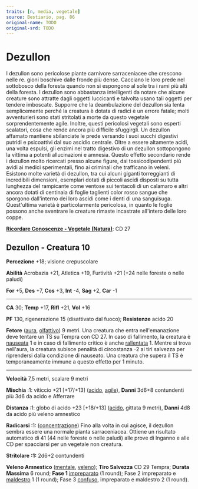 ```yaml
---
traits: [n, media, vegetale]
source: Bestiario, pag. 86
original-name: TODO
original-srd: TODO
---
```


# Dezullon

I dezullon sono pericolose piante carnivore sarraceniacee che crescono nelle re.
gioni boschive dalle fronde più dense. Cacciano le loro prede nel sottobosco
della foresta quando non si espongono al sole tra i rami più alti della foresta.
I dezullon sono abbastanza intelligenti da notare che alcune creature sono
attratte dagli oggetti luccicanti e talvolta usano tali oggetti per tendere
imboscate. Supporre che la deambulazione del dezullon sia lenta semplicemente
perché la creatura è dotata di radici è un errore fatale; molti avventurieri
sono stati stritolati a morte da questo vegetale sorprendentemente agile.
Inoltre, questi pericolosi vegetali sono esperti scalatori, cosa che rende
ancora più difficile sfuggirgli. Un dezullon affamato mantiene sbilanciate le
prede versando i suoi succhi digestivi putridi e psicoattivi dal suo ascidio
centrale. Oltre a essere altamente acidi, una volta espulsi, gli enzimi nel
tratto digestivo di un dezullon sottopongono la vittima a potenti allucinazioni
e amnesia. Questo effetto secondario rende i dezullon molto ricercati presso
alcune figure, dai tossicodipendenti più avidi ai medici sperimentali, fino ai
criminali che trafficano in veleni. Esistono molte varietà di dezullon, tra cui
alcuni giganti torreggianti di incredibili dimensioni, esemplari dotati di
piccoli ascidi disposti su tutta lunghezza del rampicante come ventose sui
tentacoli di un calamaro e altri ancora dotati di centinaia di foglie taglienti
color rosso sangue che sporgono dall'interno dei loro ascidi come i denti di una
sanguisuga. Quest'ultima varietà è particolarmente pericolosa, in quanto le
foglie possono anche sventrare le creature rimaste incastrate all'intero delle
loro coppe.

**[Ricordare Conoscenze - Vegetale (Natura)](/azioni/ricordare-conoscenze)**: CD
27

## Dezullon - Creatura 10

**Percezione** +18; visione crepuscolare

**Abilità** Acrobazia +21, Atletica +19, Furtività +21 (+24 nelle foreste o
nelle paludi)

**For** +5, **Des** +7, **Cos** +3, **Int** -4, **Sag** +2, **Car** -1

---

**CA** 30; **Temp** +17, **Rifl** +21, **Vol** +16

**PF** 130, rigenerazione 15 (disattivato dal fuoco); **Resistenze** acido 20

**Fetore** ([aura](/tratti/aura), [olfattivo](/tratti/olfattivo)) 9 metri. Una
creatura che entra nell'emanazione deve tentare un TS su Tempra con CD 27. ln
caso di fallimento, la creatura è [nauseata](/condizioni/nauseato) 1 e in caso
di fallimento critico è anche [rallentata](/condizioni/rallentato) 1. Mentre si
trova nell'aura, la creatura subisce penalità di circostanza -2 ai tiri salvezza
per riprendersi dalla condizione di nauseato. Una creatura che supera il TS è
temporaneamente immune a questo effetto per 1 minuto.

---

**Velocità** 7,5 metri, scalare 9 metri

**Mischia** :1: viticcio +21 \[+17/+13] ([acido](/tratti/acido),
[agile](/tratti/agile)), **Danni** 3d6+8 contundenti più 3d6 da acido e
Afferrare

**Distanza** :1: globo di acido +23 \[+18/+13] ([acido](/tratti/acido), gittata
9 metri), **Danni** 4d8 da acido più veleno amnestico

**Radicarsi** :1: ([concentrazione](/tratti/concentrazione)) Fino alla volta in
cui agisce, il dezullon sembra essere una normale pianta sarraceniacea. Ottiene
un risultato automatico di 41 (44 nelle foreste o nelle paludi) alle prove di
Inganno e alle CD per spacciarsi per un vegetale non creatura.

**Stritolare** **:1:** 2d6+2 contundenti

**Veleno Amnestico** ([mentale](/tratti/mentale), [veleno](/tratti/veleno));
**Tiro Salvezza** CD 29 Tempra; **Durata Massima** 6 round; **Fase 1**
[impreparato](/condizioni/impreparato) (1 round); Fase 2 impreparato e
[maldestro](/condizioni/maldestro) 1 (1 round); Fase 3
[confuso](/condizioni/confuso), impreparato e maldestro 2 (1 round).
